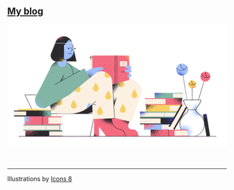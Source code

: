 
## [My blog](https://emelkan.netlify.app/)


[![](images/about.png)](https://emelkan.netlify.app/about/)

&nbsp;

_____

Illustrations by [Icons 8](https://icons8.com/)
